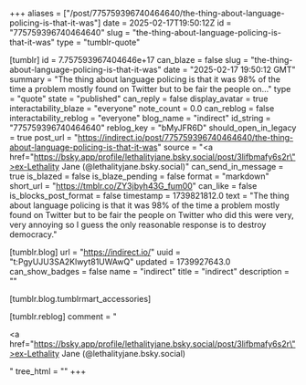 +++
aliases = ["/post/775759396740464640/the-thing-about-language-policing-is-that-it-was"]
date = 2025-02-17T19:50:12Z
id = "775759396740464640"
slug = "the-thing-about-language-policing-is-that-it-was"
type = "tumblr-quote"

[tumblr]
id = 7.757593967404646e+17
can_blaze = false
slug = "the-thing-about-language-policing-is-that-it-was"
date = "2025-02-17 19:50:12 GMT"
summary = "The thing about language policing is that it was 98% of the time a problem mostly found on Twitter but to be fair the people on..."
type = "quote"
state = "published"
can_reply = false
display_avatar = true
interactability_blaze = "everyone"
note_count = 0.0
can_reblog = false
interactability_reblog = "everyone"
blog_name = "indirect"
id_string = "775759396740464640"
reblog_key = "bMyJFR6D"
should_open_in_legacy = true
post_url = "https://indirect.io/post/775759396740464640/the-thing-about-language-policing-is-that-it-was"
source = "<a href=\"https://bsky.app/profile/lethalityjane.bsky.social/post/3lifbmafy6s2r\">ex-Lethality Jane (@lethalityjane.bsky.social)</a>"
can_send_in_message = true
is_blazed = false
is_blaze_pending = false
format = "markdown"
short_url = "https://tmblr.co/ZY3jbyh43G_fum00"
can_like = false
is_blocks_post_format = false
timestamp = 1739821812.0
text = "The thing about language policing is that it was 98% of the time a problem mostly found on Twitter but to be fair the people on Twitter who did this were very, very annoying so I guess the only reasonable response is to destroy democracy."

[tumblr.blog]
url = "https://indirect.io/"
uuid = "t:PgyUJU3SA2Klwyt81UWAwQ"
updated = 1739927643.0
can_show_badges = false
name = "indirect"
title = "indirect"
description = ""

[tumblr.blog.tumblrmart_accessories]

[tumblr.reblog]
comment = "<p><a href=\"https://bsky.app/profile/lethalityjane.bsky.social/post/3lifbmafy6s2r\">ex-Lethality Jane (@lethalityjane.bsky.social)</a></p>"
tree_html = ""
+++
